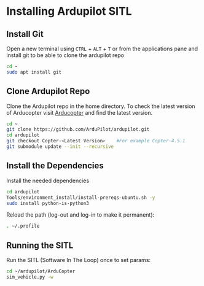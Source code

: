 # Installing Ardupilot SITL
## Install Git
Open a new terminal using `CTRL` + `ALT` + `T` or from the applications pane and
install git to be able to clone the ardupilot repo
```bash
cd ~    
sudo apt install git   
``` 

## Clone Ardupilot Repo
Clone the Ardupilot repo in the home directory. To check the latest version of Arducopter visit [Arducopter](https://firmware.ardupilot.org/Copter/) and find the latest version.
```bash
cd ~    
git clone https://github.com/ArduPilot/ardupilot.git   
cd ardupilot    
git checkout Copter-<Latest Version>    #For example Copter-4.5.1
git submodule update --init --recursive
``` 

## Install the Dependencies
Install the needed dependencies
```bash
cd ardupilot
Tools/environment_install/install-prereqs-ubuntu.sh -y
sudo install python-is-python3
```

Reload the path (log-out and log-in to make it permanent):
```bash
. ~/.profile
```

## Running the SITL
Run the SITL (Software In The Loop) once to set params:
```bash
cd ~/ardupilot/ArduCopter
sim_vehicle.py -w
```
